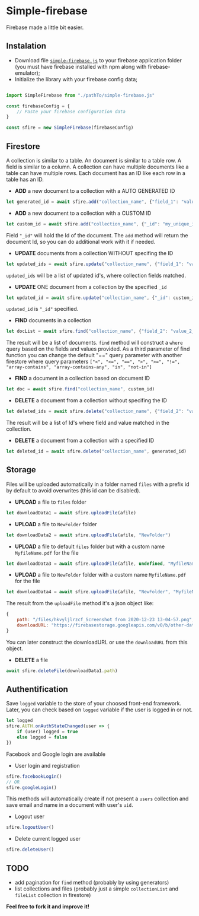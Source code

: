 # Simple-firebase
Firebase made a little bit easier. 


## Instalation

- Download file [`simple-firebase.js`](https://raw.githubusercontent.com/ClimenteA/simple-firebase/main/simple-firebase.js) to your firebase application folder (you must have firebase installed with npm along with firebase-emulator);
- Initialize the library with your firebase config data;

```js

import SimpleFirebase from "./pathTo/simple-firebase.js"

const firebaseConfig = {
    // Paste your firebase configuration data
}

const sfire = new SimpleFirebase(firebaseConfig)

```


## Firestore 

A collection is similar to a table.
An document is similar to a table row.
A field is similar to a column.
A collection can have multiple documents like a table can have multiple rows.
Each document has an ID like each row in a table has an ID.


- **ADD** a new document to a collection with a AUTO GENERATED ID
```js
let generated_id = await sfire.add("collection_name", {"field_1": "value_1", "field_2": "value_2"})
```

- **ADD** a new document to a collection with a CUSTOM ID
```js
let custom_id = await sfire.add("collection_name", {"_id": "my_unique_id", "field_1": "value_1", "field_2": "value_2"})
```
Field `"_id"` will hold the Id of the document.
The `add` method will return the document Id, so you can do additional work with it if needed. 


- **UPDATE** documents from a collection WITHOUT specifing the ID
```js
let updated_ids = await sfire.update("collection_name", {"field_1": "value_1"}, {"field_1": "value_1_updated"})
```
`updated_ids` will be a list of updated id's, where collection fields matched.


- **UPDATE** ONE document from a collection by the specified `_id`
```js
let updated_id = await sfire.update("collection_name", {"_id": custom_id, "field_2": "value_2_updated"})
```
`updated_id` is `"_id"` specified.


- **FIND** documents in a collection     
```js   
let docList = await sfire.find("collection_name", {"field_2": "value_2_updated"})
```
The result will be a list of documents.
`find` method will construct a `where` query based on the fields and values provided.
As a third parameter of find function you can change the default "==" query parameter with another 
firestore where query parameters 
`["<", "<=", "==", ">", ">=", "!=", "array-contains", "array-contains-any", "in", "not-in"]`


- **FIND** a document in a collection based on document ID
```js
let doc = await sfire.find("collection_name", custom_id)
```

- **DELETE** a document from a collection without specifing the ID
```js
let deleted_ids = await sfire.delete("collection_name", {"field_2": "value_2_updated"})
```
The result will be a list of Id's where field and value matched in the collection.

- **DELETE** a document from a collection with a specified ID
```js
let deleted_id = await sfire.delete("collection_name", generated_id)
```


## Storage 

Files will be uploaded automatically in a folder named `files` with a prefix id by default to avoid overwrites (this id can be disabled).


- **UPLOAD** a file to `files` folder 
```js
let downloadData1 = await sfire.uploadFile(afile)
```

- **UPLOAD** a file to `NewFolder` folder 
```js
let downloadData2 = await sfire.uploadFile(afile, "NewFolder")
```

- **UPLOAD** a file to default `files` folder but with a custom name `MyfileName.pdf` for the file 
```js
let downloadData3 = await sfire.uploadFile(afile, undefined, "MyfileName.pdf")
```

- **UPLOAD** a file to `NewFolder` folder with a custom name `MyfileName.pdf` for the file 
```js
let downloadData4 = await sfire.uploadFile(afile, "NewFolder", "MyfileName.pdf", false)
```

The result from the `uploadFile` method it's a json object like:
```js
{
    path: "/files/hkvyljlrzcf_Screenshot from 2020-12-23 13-04-57.png", 
    downloadURL: "https://firebasestorage.googleapis.com/v0/b/other-data/token=etc"
}
```

You can later construct the downloadURL or use the `downloadURL` from this object.


- **DELETE** a file 
```js
await sfire.deleteFile(downloadData1.path)
```

## Authentification 

Save `logged` variable to the store of your choosed front-end framework.
Later, you can check based on `logged` variable if the user is logged in or not.

```js
let logged
sfire.AUTH.onAuthStateChanged(user => {
    if (user) logged = true
    else logged = false 
})
```

Facebook and Google login are available 

- User login and registration
```js
sfire.facebookLogin() 
// OR
sfire.googleLogin()
```

This methods will automatically create if not present a `users` collection and save email and name in a document with user's `uid`.


- Logout user
```js
sfire.logoutUser()
```

- Delete current logged user
```js
sfire.deleteUser()
```


## TODO

- add pagination for `find` method (probably by using generators)
- list collections and files (probably just a simple `collectionList` and `fileList` collection in firestore)

**Feel free to fork it and improve it!**

